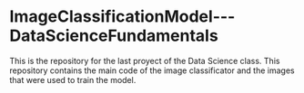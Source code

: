# ImageClassificationModel---DataScienceFundamentals
This is the repository for the last proyect of the Data Science class. This repository contains the main code of the image classificator and the images that were used to train the model.
